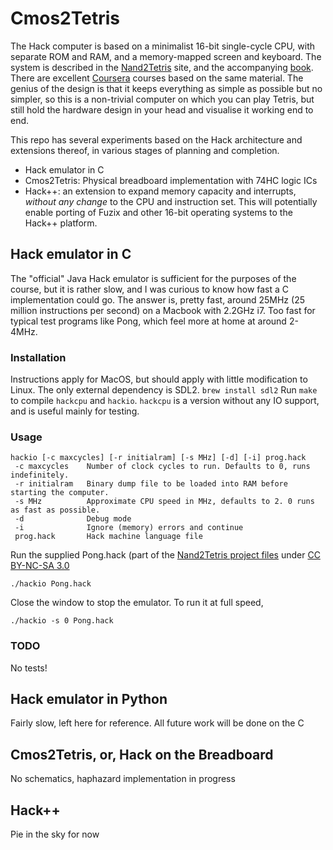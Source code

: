 # Cmos2Tetris

The Hack computer is based on a minimalist 16-bit single-cycle CPU, with separate ROM and RAM, and a memory-mapped screen and keyboard. The system is described in the [Nand2Tetris](https://www.nand2tetris.org) site, and the accompanying [book](https://www.nand2tetris.org/book). There are excellent [Coursera](https://www.coursera.org/learn/build-a-computer) courses based on the same material. The genius of the design is that it keeps everything as simple as possible but no simpler, so this is a non-trivial computer on which you can play Tetris, but still hold the hardware design in your head and visualise it working end to end.

This repo has several experiments based on the Hack architecture and extensions thereof, in various stages of planning and completion.
  * Hack emulator in C
  * Cmos2Tetris: Physical breadboard implementation with 74HC logic ICs
  * Hack++: an extension to expand memory capacity and interrupts, _without any change_ to the CPU and instruction set. This will potentially enable porting of Fuzix and other 16-bit operating systems to the Hack++ platform.
  
  
  ## Hack emulator in C
  The "official" Java Hack emulator is sufficient for the purposes of the course, but it is rather slow, and I was curious to know how fast a C implementation could go. The answer is, pretty fast, around 25MHz (25 million instructions per second) on a Macbook with 2.2GHz i7. Too fast for typical test programs like Pong, which feel more at home at around 2-4MHz.
  
  ### Installation
  Instructions apply for MacOS, but should apply with little modification to Linux. The only external dependency is SDL2.
  `brew install sdl2`
  Run `make` to compile `hackcpu` and `hackio`. `hackcpu` is a version without any IO support, and is useful mainly for testing.
  ### Usage
  ```
  hackio [-c maxcycles] [-r initialram] [-s MHz] [-d] [-i] prog.hack
   -c maxcycles    Number of clock cycles to run. Defaults to 0, runs indefinitely.
   -r initialram   Binary dump file to be loaded into RAM before starting the computer.
   -s MHz          Approximate CPU speed in MHz, defaults to 2. 0 runs as fast as possible.
   -d              Debug mode
   -i              Ignore (memory) errors and continue
   prog.hack       Hack machine language file
   ```
   
   Run the supplied Pong.hack (part of the [Nand2Tetris project files](https://www.nand2tetris.org/course) under [CC BY-NC-SA 3.0](https://www.nand2tetris.org/license)
  
  `./hackio Pong.hack`
  
  Close the window to stop the emulator. To run it at full speed,
  
  `./hackio -s 0 Pong.hack`
  
  
  ### TODO
  No tests!
  
  ## Hack emulator in Python
  Fairly slow, left here for reference. All future work will be done on the C 
  ## Cmos2Tetris, or, Hack on the Breadboard
  No schematics, haphazard implementation in progress
  ## Hack++
  Pie in the sky for now
